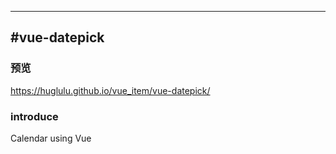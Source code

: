 ---
#vue-datepick
-------------
### 预览
https://huglulu.github.io/vue_item/vue-datepick/

### introduce
Calendar using Vue

